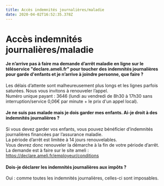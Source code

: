 ```yaml
---
title: Accès indemnités journalières/maladie
date: 2020-04-02T16:52:35.378Z
---
```

# Accès indemnités journalières/maladie

#### Je n’arrive pas à faire ma demande d’arrêt maladie en ligne sur le téléservice "declare.ameli.fr" pour toucher des indemnités journalières pour garde d'enfants et je n’arrive à joindre personne, que faire ?

Les délais d’attente sont malheureusement plus longs et les lignes parfois saturées. Nous vous invitons à renouveler l’appel.\
Numéro unique payant : 3646 (lundi au vendredi de 8h30 à 17h30 sans interruption/service 0,06€ par minute + le prix d'un appel local).

#### Je ne suis pas malade mais je dois garder mes enfants. Ai-je droit à des indemnités journalières ?

Si vous devez garder vos enfants, vous pouvez bénéficier d’indemnités journalières financées par l’assurance maladie. \
La période d’arrêt est limitée à 14 jours renouvelables.\
Vous devrez donc renouveler la démarche à la fin de votre période d’arrêt.\
La demande est à faire sur le site ameli : https://declare.ameli.fr/employeur/conditions

#### Dois-je déclarer les indemnités journalières aux impôts ?

Oui : comme toutes les indemnités journalières, celles-ci sont imposables.